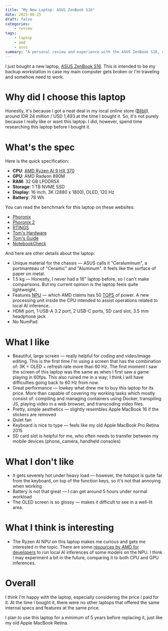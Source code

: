 ```yaml
---
title: "My New Laptop: ASUS ZenBook S16"
date: 2025-08-25
draft: false
categories:
    - review
tags:
    - laptop
    - amd
    - asus
summary: "A personal review and experience with the ASUS ZenBook S16, covering specs, pros, cons, and why it was chosen as a backup workstation."
---
```


I just bought a new laptop, [ASUS ZenBook S16](https://www.asus.com/laptops/for-home/zenbook/asus-zenbook-s-16-um5606/). This is intended to be my backup workstation in case my main computer gets broken or I'm traveling and somehow need to work.

# Why did I choose this laptop
Honestly, it's because I got a neat deal in my local online store ([Blibli](https://www.blibli.com/)), around IDR 24 million / USD 1,493 at the time I bought it. So, it's not purely because I really like or want this laptop. I did, however, spend time researching this laptop before I bought it.

# What's the spec
Here is the quick specification:

- **CPU**: [AMD Ryzen AI 9 HX 370](https://www.amd.com/en/products/processors/laptop/ryzen/ai-300-series/amd-ryzen-ai-9-hx-370.html)
- **GPU**: AMD Radeon 890M
- **RAM**: 32 GB LPDDR5X
- **Storage**: 1 TB NVME SSD
- **Display**: 16 inch, 3K (2880 x 1800), OLED, 120 Hz
- **Battery**: 78 Wh

You can read the benchmark for this laptop on these websites:
- [Phoronix](https://www.phoronix.com/review/amd-ryzen-ai-9-hx-370)
- [Phoronix 2](https://www.phoronix.com/review/asus-zenbook-s16-power)
- [RTINGS](https://www.rtings.com/laptop/reviews/asus/zenbook-s-16-um5606-2024)
- [Tom's Hardware](https://www.tomshardware.com/laptops/gaming-laptops/asus-zenbook-s16-amd-ryzen-ai-9-hx-370-review)
- [Tom's Guide](https://www.tomsguide.com/computing/laptops/asus-zenbook-s16-copilot-plus-pc-review)
- [NotebookCheck](https://www.notebookcheck.net/Asus-Zenbook-S-16-laptop-review-The-first-Copilot-laptop-with-AMD-Zen-5-inside-a-1-3-cm-thick-case.868219.0.html)

And here are other details about the laptop:
- Unique material for the chassis — ASUS calls it "Ceraluminum", a portmanteau of "Ceramic" and "Aluminum". It feels like the surface of paper on metal.
- 1.5 kg — Honestly, I never had a 16" laptop before, so I can't make comparisons. But my current opinion is the laptop feels quite lightweight.
- Features [NPU](https://en.wikipedia.org/wiki/Neural_processing_unit) — which AMD claims has 50 [TOPS](https://www.ernestchiang.com/en/notes/general/tops-comparison-table-by-brand/) of power. A new processing unit inside the CPU intended to assist operations related to local AI inference.
- HDMI port, 1 USB-A 3.2 port, 2 USB-C ports, SD card slot, 3.5 mm headphone jack
- No NumPad

# What I like
- Beautiful, large screen — really helpful for coding and video/image editing. This is the first time I'm using a screen that has the combination of: 3K + OLED + refresh rate more than 60 Hz. The first moment I saw the screen of this laptop was the same as when I first saw a game playing in 60fps. This also ruined me in a way; I think I will have difficulties going back to 60 Hz from now.
- Great performance — lowkey what drew me to buy this laptop for its price. More than capable of covering my working tasks which mostly consist of: compiling and managing containers using Docker, transpiling JS, playing video in a web browser, and transcoding video files.
- Pretty, simple aesthetics — slightly resembles Apple MacBook 16 if the stickers are removed
- Quiet fan
- Keyboard is nice to type — feels like my old Apple MacBook Pro Retina 2015
- SD card slot is helpful for me, who often needs to transfer between my mobile devices (phone, camera, handheld consoles)

# What I don't like
- It gets severely hot under heavy load — however, the hotspot is quite far from the keyboard, on top of the function keys, so it's not that annoying when working
- Battery is not that great — I can get around 5 hours under normal workload
- The OLED screen is so glossy — makes it difficult to see in a well-lit area.

# What I think is interesting
- The Ryzen AI NPU on this laptop makes me curious and gets me interested in the topic. There are some [resources by AMD for developers](https://www.amd.com/en/developer/resources/ryzen-ai-software.html) to run local AI inferences of some models on the NPU. I think I may experiment a bit in the future, comparing it to both CPU and GPU inferences.

# Overall
I think I'm happy with the laptop, especially considering the price I paid for it. At the time I bought it, there were no other laptops that offered the same internal specs and features at the same price.

I plan to use this laptop for a minimum of 5 years before replacing it, just like my old Apple MacBook Retina.